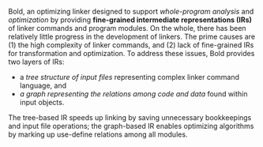 Bold, an optimizing linker designed to support _whole-program analysis_ and _optimization_ by providing **fine-grained intermediate representations (IRs)** of linker commands and program modules. On the whole, there has been relatively little progress in the development of linkers. The prime causes are (1) the high complexity of linker commands, and (2) lack of fine-grained IRs for transformation and optimization. To address these issues, Bold provides two layers of IRs:
  * a _tree structure of input files_ representing complex linker command language, and
  * _a graph representing the relations among code and data_ found within input objects.

The tree-based IR speeds up linking by saving unnecessary bookkeepings and input file operations; the graph-based IR enables optimizing algorithms by marking up use-define relations among all modules.